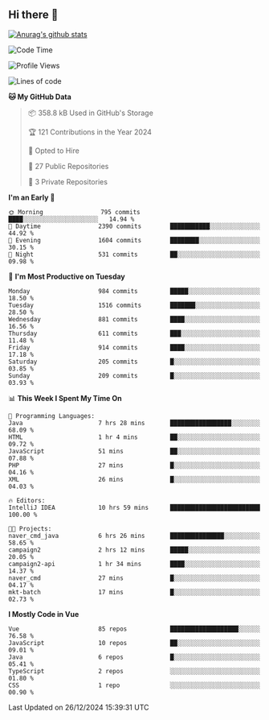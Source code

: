 ## Hi there 👋

[![Anurag's github stats](https://github-readme-stats.vercel.app/api?username=Songwonseok)](https://github.com/anuraghazra/github-readme-stats)



<!--START_SECTION:waka-->
![Code Time](http://img.shields.io/badge/Code%20Time-3%2C217%20hrs%2037%20mins-blue)

![Profile Views](http://img.shields.io/badge/Profile%20Views-0-blue)

![Lines of code](https://img.shields.io/badge/From%20Hello%20World%20I%27ve%20Written-34.8%20million%20lines%20of%20code-blue)

**🐱 My GitHub Data** 

> 📦 358.8 kB Used in GitHub's Storage 
 > 
> 🏆 121 Contributions in the Year 2024
 > 
> 💼 Opted to Hire
 > 
> 📜 27 Public Repositories 
 > 
> 🔑 3 Private Repositories 
 > 
**I'm an Early 🐤** 

```text
🌞 Morning                795 commits         ████░░░░░░░░░░░░░░░░░░░░░   14.94 % 
🌆 Daytime                2390 commits        ███████████░░░░░░░░░░░░░░   44.92 % 
🌃 Evening                1604 commits        ████████░░░░░░░░░░░░░░░░░   30.15 % 
🌙 Night                  531 commits         ██░░░░░░░░░░░░░░░░░░░░░░░   09.98 % 
```
📅 **I'm Most Productive on Tuesday** 

```text
Monday                   984 commits         █████░░░░░░░░░░░░░░░░░░░░   18.50 % 
Tuesday                  1516 commits        ███████░░░░░░░░░░░░░░░░░░   28.50 % 
Wednesday                881 commits         ████░░░░░░░░░░░░░░░░░░░░░   16.56 % 
Thursday                 611 commits         ███░░░░░░░░░░░░░░░░░░░░░░   11.48 % 
Friday                   914 commits         ████░░░░░░░░░░░░░░░░░░░░░   17.18 % 
Saturday                 205 commits         █░░░░░░░░░░░░░░░░░░░░░░░░   03.85 % 
Sunday                   209 commits         █░░░░░░░░░░░░░░░░░░░░░░░░   03.93 % 
```


📊 **This Week I Spent My Time On** 

```text
💬 Programming Languages: 
Java                     7 hrs 28 mins       █████████████████░░░░░░░░   68.09 % 
HTML                     1 hr 4 mins         ██░░░░░░░░░░░░░░░░░░░░░░░   09.72 % 
JavaScript               51 mins             ██░░░░░░░░░░░░░░░░░░░░░░░   07.88 % 
PHP                      27 mins             █░░░░░░░░░░░░░░░░░░░░░░░░   04.16 % 
XML                      26 mins             █░░░░░░░░░░░░░░░░░░░░░░░░   04.03 % 

🔥 Editors: 
IntelliJ IDEA            10 hrs 59 mins      █████████████████████████   100.00 % 

🐱‍💻 Projects: 
naver_cmd_java           6 hrs 26 mins       ███████████████░░░░░░░░░░   58.65 % 
campaign2                2 hrs 12 mins       █████░░░░░░░░░░░░░░░░░░░░   20.05 % 
campaign2-api            1 hr 34 mins        ████░░░░░░░░░░░░░░░░░░░░░   14.37 % 
naver_cmd                27 mins             █░░░░░░░░░░░░░░░░░░░░░░░░   04.17 % 
mkt-batch                17 mins             █░░░░░░░░░░░░░░░░░░░░░░░░   02.73 % 
```

**I Mostly Code in Vue** 

```text
Vue                      85 repos            ███████████████████░░░░░░   76.58 % 
JavaScript               10 repos            ██░░░░░░░░░░░░░░░░░░░░░░░   09.01 % 
Java                     6 repos             █░░░░░░░░░░░░░░░░░░░░░░░░   05.41 % 
TypeScript               2 repos             ░░░░░░░░░░░░░░░░░░░░░░░░░   01.80 % 
CSS                      1 repo              ░░░░░░░░░░░░░░░░░░░░░░░░░   00.90 % 
```




 Last Updated on 26/12/2024 15:39:31 UTC
<!--END_SECTION:waka-->
